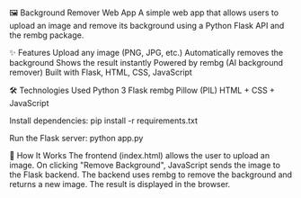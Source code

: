🖼️ Background Remover Web App
A simple web app that allows users to upload an image and remove its background using a Python Flask API and the rembg package.

✨ Features
Upload any image (PNG, JPG, etc.)
Automatically removes the background
Shows the result instantly
Powered by rembg (AI background remover)
Built with Flask, HTML, CSS, JavaScript

🛠️ Technologies Used
Python 3
Flask
rembg
Pillow (PIL)
HTML + CSS + JavaScript

Install dependencies:
pip install -r requirements.txt

Run the Flask server:
python app.py

🧠 How It Works
The frontend (index.html) allows the user to upload an image.
On clicking "Remove Background", JavaScript sends the image to the Flask backend.
The backend uses rembg to remove the background and returns a new image.
The result is displayed in the browser.



